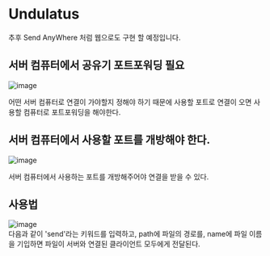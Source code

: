 # Undulatus
추후 Send AnyWhere 처럼 웹으로도 구현 할 예정입니다.

## 서버 컴퓨터에서 공유기 포트포워딩 필요
![image](https://user-images.githubusercontent.com/25381921/173809353-2d9a8b8d-dd02-4a1d-bda8-66d1cb3f7480.png)     

어떤 서버 컴퓨터로 연결이 가야할지 정해야 하기 때문에 사용할 포트로 연결이 오면 사용할 컴퓨터로 포트포워딩을 해야한다.


## 서버 컴퓨터에서 사용할 포트를 개방해야 한다.
![image](https://user-images.githubusercontent.com/25381921/173810192-1ac55318-d6dd-4935-91d2-7c5b946870a2.png)     

서버 컴퓨터에서 사용하는 포트를 개방해주어야 연결을 받을 수 있다.


## 사용법
![image](https://user-images.githubusercontent.com/25381921/175822868-256bf7c4-1768-44f3-bec7-5a5f8f04b0d9.png)     
다음과 같이 'send'라는 키워드를 입력하고, path에 파일의 경로를, name에 파일 이름을 기입하면 파일이 서버와 연결된 클라이언트 모두에게 전달된다.
